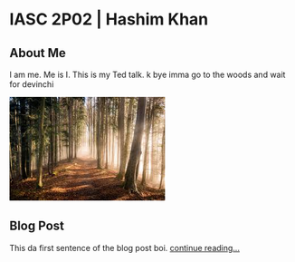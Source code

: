 # IASC 2P02 | Hashim Khan

## About Me 

I am me. Me is I. This is my Ted talk. k bye imma go to the woods and wait for devinchi

![](images/woods.jfif)

## Blog Post

This da first sentence of the blog post boi. [continue reading...](blog)
